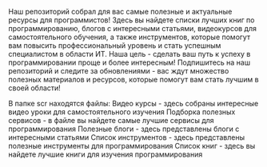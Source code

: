 Наш репозиторий собрал для вас самые полезные и актуальные ресурсы для программистов! Здесь вы найдете списки лучших книг по программированию, блогов с интересными статьями, видеокурсов для самостоятельного обучения, а также инструментов, которые помогут вам повысить профессиональный уровень и стать успешным специалистом в области ИТ. Наша цель - сделать ваш путь к успеху в программировании проще и более интересным! Подпишитесь на наш репозиторий и следите за обновлениями - вас ждут множество полезных материалов и ресурсов, которые помогут вам стать лучшим в своей области!

В папке scr находятся файлы:
Видео курсы - здесь собраны интересные видео уроки для самостоятельного изучения
Подборка полезных сервисов - в файле вы найдете самые лучшие сервисы для программирования 
Полезные блоги - здесь представлены блоги с интересными статьями
Список инструментов - здесь представлены полезные инструменты для программирования
Список книг - здесь вы найдете лучшие книги для изучения программирования 
